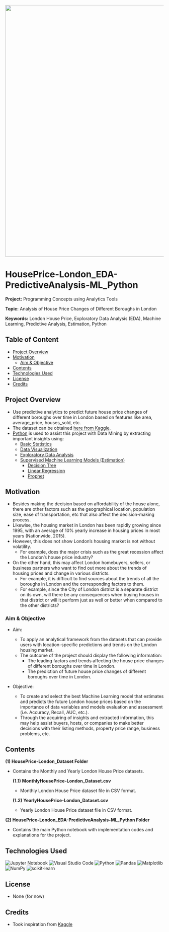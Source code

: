 <p align="center">
    <img width="800" src="https://www.yourmoney.com/wp-content/uploads/sites/3/2022/03/house-prices-scaled.jpg">
</p>

# HousePrice-London_EDA-PredictiveAnalysis-ML_Python

**Project:** Programming Concepts using Analytics Tools

**Topic:** Analysis of House Price Changes of Different Boroughs in London

**Keywords:** London House Price, Exploratory Data Analysis (EDA), Machine Learning, Predictive Analysis, Estimation, Python



## Table of Content
- [Project Overview](#Project-Overview)
- [Motivation](#Motivation)
  - [Aim & Objective](#Aim--Objective)
- [Contents](#Contents)
- [Technologies Used](#Technologies-Used)
- [License](#License)
- [Credits](#Credits)



## Project Overview
- Use predictive analytics to predict future house price changes of different boroughs over time in London based on features like area, average_price, houses_sold, etc.
- The dataset can be obtained [here from Kaggle](https://www.kaggle.com/datasets/justinas/housing-in-london).
- [Python](https://www.python.org/) is used to assist this project with Data Mining by extracting important insights using: 
  - [Basic Statistics](https://en.wikipedia.org/wiki/Statistics)
  - [Data Visualization](https://en.wikipedia.org/wiki/Data_and_information_visualization)
  - [Exploratory Data Analysis](https://en.wikipedia.org/wiki/Exploratory_data_analysis)
  - [Supervised Machine Learning Models (Estimation)](https://en.wikipedia.org/wiki/Supervised_learning)
    - [Decision Tree](https://en.wikipedia.org/wiki/Decision_tree_learning)
    - [Linear Regression](https://en.wikipedia.org/wiki/Linear_regression)
    - [Prophet](https://facebook.github.io/prophet/#:~:text=Prophet%20is%20a%20forecasting%20procedure,Get%20started%20in%20Python)



## Motivation
- Besides making the decision based on affordability of the house alone, there are other factors such as the geographical location, population size, ease of transportation, etc that also affect the decision-making process.
- Likewise, the housing market in London has been rapidly growing since 1995, with an average of 10% yearly increase in housing prices in most years (Nationwide, 2015).
- However, this does not show London’s housing market is not without volatility. 
    - For example, does the major crisis such as the great recession affect the London’s house price industry?
- On the other hand, this may affect London homebuyers, sellers, or business partners who want to find out more about the trends of housing prices and change in various districts. 
    - For example, it is difficult to find sources about the trends of all the boroughs in London and the corresponding factors to them. 
    - For example, since the City of London district is a separate district on its own, will there be any consequences when buying houses in that district or will it perform just as well or better when compared to the other districts?



### Aim & Objective
- Aim: 
  - To apply an analytical framework from the datasets that can provide users with location-specific predictions and trends on the London housing market.
  - The outcome of the project should display the following information:
    - The leading factors and trends affecting the house price changes of different boroughs over time in London.
    - The prediction of future house price changes of different boroughs over time in London.

- Objective: 
  - To create and select the best Machine Learning model that estimates and predicts the future London house prices based on the importance of data variables and models evaluation and assessment (i.e. Accuracy, Recall, AUC, etc.). 
  - Through the acquiring of insights and extracted information, this may help assist buyers, hosts, or companies to make better decisions with their listing methods, property price range, business problems, etc.



## Contents
**(1) HousePrice-London_Dataset Folder**
  - Contains the Monthly and Yearly London House Price datasets. 

    **(1.1) MonthlyHousePrice-London_Dataset.csv**
    - Monthly London House Price dataset file in CSV format.

    **(1.2) YearlyHousePrice-London_Dataset.csv**
    - Yearly London House Price dataset file in CSV format.

**(2) HousePrice-London_EDA-PredictiveAnalysis-ML_Python Folder**
  - Contains the main Python notebook with implementation codes and explanations for the project.



## Technologies Used
<p </p>

![Jupyter Notebook](https://img.shields.io/badge/jupyter-%23FA0F00.svg?style=for-the-badge&logo=jupyter&logoColor=white)
![Visual Studio Code](https://img.shields.io/badge/Visual%20Studio%20Code-0078d7.svg?style=for-the-badge&logo=visual-studio-code&logoColor=white)
![Python](https://img.shields.io/badge/python-3670A0?style=for-the-badge&logo=python&logoColor=ffdd54)
![Pandas](https://img.shields.io/badge/pandas-%23150458.svg?style=for-the-badge&logo=pandas&logoColor=white)
![Matplotlib](https://img.shields.io/badge/Matplotlib-%23#ffffff.svg?style=for-the-badge&logo=Matplotlib&logoColor=white)
![NumPy](https://img.shields.io/badge/numpy-%23013243.svg?style=for-the-badge&logo=numpy&logoColor=white)
![scikit-learn](https://img.shields.io/badge/scikit--learn-%23F7931E.svg?style=for-the-badge&logo=scikit-learn&logoColor=white)

<p </p>



## License
- None (for now)



## Credits
- Took inspiration from [Kaggle](https://www.kaggle.com/)


